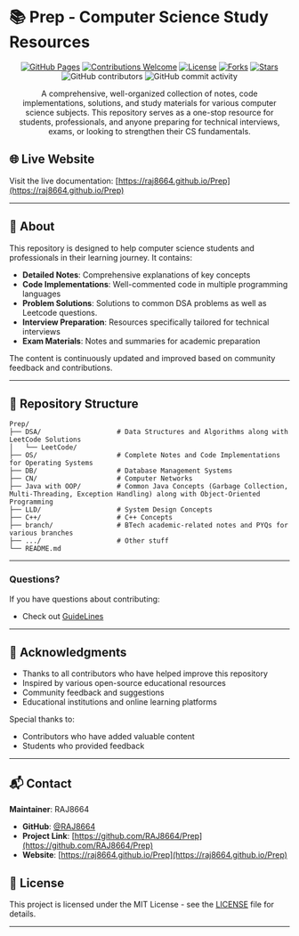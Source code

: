 # 📚 Prep - Computer Science Study Resources

<p align="center">
  <a href="https://raj8664.github.io/Prep"><img src="https://img.shields.io/badge/GitHub%20Pages-Live-brightgreen" alt="GitHub Pages"></a>
  <a href="contribution.md"><img src="https://img.shields.io/badge/contributions-welcome-brightgreen.svg" alt="Contributions Welcome"></a>
  <a href="LICENSE"><img src="https://img.shields.io/badge/license-MIT-blue.svg" alt="License"></a>
  <a href="https://github.com/RAJ8664/Prep/network"><img src="https://img.shields.io/github/forks/RAJ8664/Prep" alt="Forks"></a>
  <a href="https://github.com/RAJ8664/Prep/stargazers"><img src="https://img.shields.io/github/stars/RAJ8664/Prep" alt="Stars"></a>
  <img src="https://img.shields.io/github/contributors/RAJ8664/Prep" alt="GitHub contributors">
  <img src="https://img.shields.io/github/commit-activity/m/RAJ8664/Prep" alt="GitHub commit activity">
</p>

<p align="center">
A comprehensive, well-organized collection of notes, code implementations, solutions, and study materials for various computer science subjects. This repository serves as a one-stop resource for students, professionals, and anyone preparing for technical interviews, exams, or looking to strengthen their CS fundamentals.
</p>

## 🌐 Live Website

Visit the live documentation: [https://raj8664.github.io/Prep](https://raj8664.github.io/Prep)

---

## 🎯 About

This repository is designed to help computer science students and professionals in their learning journey. It contains:

- **Detailed Notes**: Comprehensive explanations of key concepts
- **Code Implementations**: Well-commented code in multiple programming languages
- **Problem Solutions**: Solutions to common DSA problems as well as Leetcode questions.
- **Interview Preparation**: Resources specifically tailored for technical interviews
- **Exam Materials**: Notes and summaries for academic preparation

The content is continuously updated and improved based on community feedback and contributions.

---

## 📁 Repository Structure

```
Prep/
├── DSA/                   # Data Structures and Algorithms along with LeetCode Solutions
│   └── LeetCode/
├── OS/                    # Complete Notes and Code Implementations for Operating Systems
├── DB/                    # Database Management Systems
├── CN/                    # Computer Networks
├── Java with OOP/         # Common Java Concepts (Garbage Collection, Multi-Threading, Exception Handling) along with Object-Oriented Programming
├── LLD/                   # System Design Concepts
├── C++/                   # C++ Concepts
├── branch/                # BTech academic-related notes and PYQs for various branches
├── .../                   # Other stuff
└── README.md
```

---

### Questions?

If you have questions about contributing:

- Check out [GuideLines](https://github.com/RAJ8664/Prep/blob/main/CONTRIBUTING.md)

---

## 🙏 Acknowledgments

- Thanks to all contributors who have helped improve this repository
- Inspired by various open-source educational resources
- Community feedback and suggestions
- Educational institutions and online learning platforms

Special thanks to:

- Contributors who have added valuable content
- Students who provided feedback

---

## 📬 Contact

**Maintainer**: RAJ8664

- **GitHub**: [@RAJ8664](https://github.com/RAJ8664)
- **Project Link**: [https://github.com/RAJ8664/Prep](https://github.com/RAJ8664/Prep)
- **Website**: [https://raj8664.github.io/Prep](https://raj8664.github.io/Prep)

## 📄 License

This project is licensed under the MIT License - see the [LICENSE](LICENSE) file for details.

---
